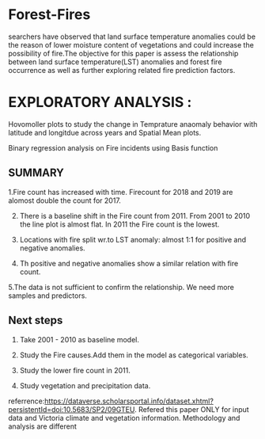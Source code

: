 # Forest-Fires
searchers have observed that land surface temperature anomalies could be the reason of lower moisture content of vegetations and could increase the possibility of fire.The objective for this paper is assess the relationship between land surface temperature(LST) anomalies and forest fire occurrence as well as further exploring related fire prediction factors.



# EXPLORATORY ANALYSIS : 
Hovomoller plots to study the change in Temprature anaomaly behavior with latitude and longitdue across years and Spatial Mean plots.

Binary regression analysis on Fire incidents using Basis function

## SUMMARY

1.Fire count has increased with time. Firecount for 2018 and 2019 are alomost double the count for 2017.

2. There is a baseline shift in the Fire count from 2011. From 2001 to 2010 the line plot is almost flat. In 2011 the Fire count is the lowest.

3. Locations with fire split wr.to LST anomaly:  almost 1:1 for positive and negative anomalies.

4. Th positive and negative anomalies show a similar relation with fire count.

5.The data is not sufficient to confirm the relationship. We need more samples and predictors.

## Next steps

1. Take 2001 - 2010 as baseline model.

2. Study the Fire causes.Add them in the model as categorical variables.

3. Study the lower fire count in 2011.
4. Study vegetation and  precipitation data.


referrence:https://dataverse.scholarsportal.info/dataset.xhtml?persistentId=doi:10.5683/SP2/09GTEU. Refered this paper ONLY for input data and Victoria climate and vegetation information. Methodology and analysis are different
